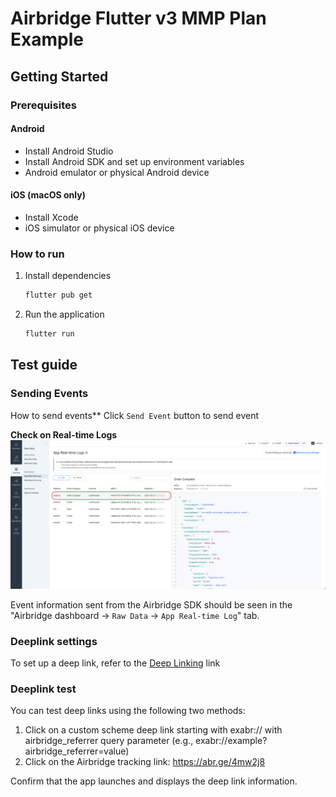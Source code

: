 # Airbridge Flutter v3 MMP Plan Example

## Getting Started

### Prerequisites

#### Android

- Install Android Studio
- Install Android SDK and set up environment variables
- Android emulator or physical Android device

#### iOS (macOS only)

- Install Xcode
- iOS simulator or physical iOS device

### How to run
1. Install dependencies
    ```bash
    flutter pub get
    ```
2. Run the application
    ```bash
    flutter run
    ```

## Test guide

### Sending Events
How to send events**
Click `Send Event` button to send event

**Check on Real-time Logs**
<img src="./screenshot/Screenshot_track_event_log.png"  width="1000">

Event information sent from the Airbridge SDK should be seen in the "Airbridge dashboard → `Raw Data` → `App Real-time Log`" tab.

### Deeplink settings
To set up a deep link, refer to the [Deep Linking](https://help.airbridge.io/en/developers/flutter-sdk#deep-linking) link

### Deeplink test
You can test deep links using the following two methods:
1. Click on a custom scheme deep link starting with exabr:// with airbridge_referrer query parameter (e.g., exabr://example?airbridge_referrer=value)
2. Click on the Airbridge tracking link: https://abr.ge/4mw2j8

Confirm that the app launches and displays the deep link information.